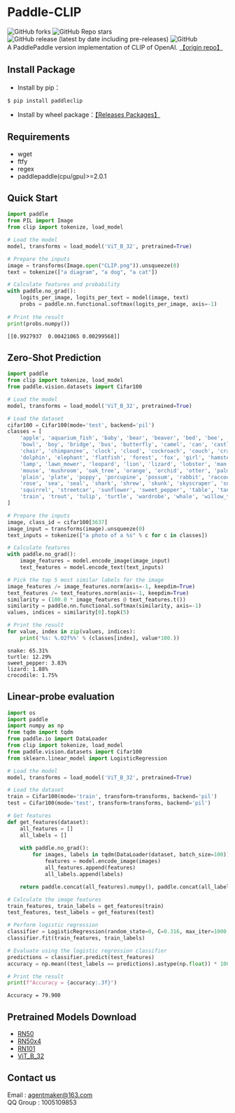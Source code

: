 # Paddle-CLIP
![GitHub forks](https://img.shields.io/github/forks/AgentMaker/Paddle-CLIP)
![GitHub Repo stars](https://img.shields.io/github/stars/AgentMaker/Paddle-CLIP)
![GitHub release (latest by date including pre-releases)](https://img.shields.io/github/v/release/AgentMaker/Paddle-CLIP?include_prereleases)
![GitHub](https://img.shields.io/github/license/AgentMaker/Paddle-CLIP)  
A PaddlePaddle version implementation of CLIP of OpenAI. [【origin repo】](https://github.com/openai/CLIP/)

## Install Package
* Install by pip：
```shell
$ pip install paddleclip
```
* Install by wheel package：[【Releases Packages】](https://github.com/AgentMaker/Paddle-CLIP/releases)

## Requirements
* wget
* ftfy
* regex
* paddlepaddle(cpu/gpu)>=2.0.1

## Quick Start
```python
import paddle
from PIL import Image
from clip import tokenize, load_model

# Load the model
model, transforms = load_model('ViT_B_32', pretrained=True)

# Prepare the inputs
image = transforms(Image.open("CLIP.png")).unsqueeze(0)
text = tokenize(["a diagram", "a dog", "a cat"])

# Calculate features and probability
with paddle.no_grad():
    logits_per_image, logits_per_text = model(image, text)
    probs = paddle.nn.functional.softmax(logits_per_image, axis=-1)
    
# Print the result
print(probs.numpy())
```
    [[0.9927937  0.00421065 0.00299568]]

## Zero-Shot Prediction
```python
import paddle
from clip import tokenize, load_model
from paddle.vision.datasets import Cifar100

# Load the model
model, transforms = load_model('ViT_B_32', pretrained=True)

# Load the dataset
cifar100 = Cifar100(mode='test', backend='pil')
classes = [
    'apple', 'aquarium_fish', 'baby', 'bear', 'beaver', 'bed', 'bee', 'beetle', 'bicycle', 'bottle', 
    'bowl', 'boy', 'bridge', 'bus', 'butterfly', 'camel', 'can', 'castle', 'caterpillar', 'cattle', 
    'chair', 'chimpanzee', 'clock', 'cloud', 'cockroach', 'couch', 'crab', 'crocodile', 'cup', 'dinosaur', 
    'dolphin', 'elephant', 'flatfish', 'forest', 'fox', 'girl', 'hamster', 'house', 'kangaroo', 'keyboard', 
    'lamp', 'lawn_mower', 'leopard', 'lion', 'lizard', 'lobster', 'man', 'maple_tree', 'motorcycle', 'mountain', 
    'mouse', 'mushroom', 'oak_tree', 'orange', 'orchid', 'otter', 'palm_tree', 'pear', 'pickup_truck', 'pine_tree', 
    'plain', 'plate', 'poppy', 'porcupine', 'possum', 'rabbit', 'raccoon', 'ray', 'road', 'rocket', 
    'rose', 'sea', 'seal', 'shark', 'shrew', 'skunk', 'skyscraper', 'snail', 'snake', 'spider', 
    'squirrel', 'streetcar', 'sunflower', 'sweet_pepper', 'table', 'tank', 'telephone', 'television', 'tiger', 'tractor', 
    'train', 'trout', 'tulip', 'turtle', 'wardrobe', 'whale', 'willow_tree', 'wolf', 'woman', 'worm'
]

# Prepare the inputs
image, class_id = cifar100[3637]
image_input = transforms(image).unsqueeze(0)
text_inputs = tokenize(["a photo of a %s" % c for c in classes])

# Calculate features
with paddle.no_grad():
    image_features = model.encode_image(image_input)
    text_features = model.encode_text(text_inputs)

# Pick the top 5 most similar labels for the image
image_features /= image_features.norm(axis=-1, keepdim=True)
text_features /= text_features.norm(axis=-1, keepdim=True)
similarity = (100.0 * image_features @ text_features.t())
similarity = paddle.nn.functional.softmax(similarity, axis=-1)
values, indices = similarity[0].topk(5)

# Print the result
for value, index in zip(values, indices):
    print('%s: %.02f%%' % (classes[index], value*100.))
```
    snake: 65.31%
    turtle: 12.29%
    sweet_pepper: 3.83%
    lizard: 1.88%
    crocodile: 1.75%

## Linear-probe evaluation
```python
import os
import paddle
import numpy as np
from tqdm import tqdm
from paddle.io import DataLoader
from clip import tokenize, load_model
from paddle.vision.datasets import Cifar100
from sklearn.linear_model import LogisticRegression

# Load the model
model, transforms = load_model('ViT_B_32', pretrained=True)

# Load the dataset
train = Cifar100(mode='train', transform=transforms, backend='pil')
test = Cifar100(mode='test', transform=transforms, backend='pil')

# Get features
def get_features(dataset):
    all_features = []
    all_labels = []
    
    with paddle.no_grad():
        for images, labels in tqdm(DataLoader(dataset, batch_size=100)):
            features = model.encode_image(images)
            all_features.append(features)
            all_labels.append(labels)

    return paddle.concat(all_features).numpy(), paddle.concat(all_labels).numpy()

# Calculate the image features
train_features, train_labels = get_features(train)
test_features, test_labels = get_features(test)

# Perform logistic regression
classifier = LogisticRegression(random_state=0, C=0.316, max_iter=1000, verbose=0)
classifier.fit(train_features, train_labels)

# Evaluate using the logistic regression classifier
predictions = classifier.predict(test_features)
accuracy = np.mean((test_labels == predictions).astype(np.float)) * 100.

# Print the result
print(f"Accuracy = {accuracy:.3f}")
```
    Accuracy = 79.900

## Pretrained Models Download
* [RN50](https://bj.bcebos.com/v1/ai-studio-online/6ffc89246e974a809e6e4b40fdb58063a112a0153e674dae8ed5b6dfe5d46d86?responseContentDisposition=attachment%3B%20filename%3DRN50.pdparams)
* [RN50x4](https://bj.bcebos.com/v1/ai-studio-online/9f874e0174da48ffbd7c17e77b1fb278632620a9995e476ba873e334caec9037?responseContentDisposition=attachment%3B%20filename%3DRN50x4.pdparams)
* [RN101](https://bj.bcebos.com/v1/ai-studio-online/484592d98c584785bc8f6f9f7badbf4a9fb7a96f6102470697ed974e8eeee2a9?responseContentDisposition=attachment%3B%20filename%3DRN101.pdparams)
* [ViT_B_32](https://bj.bcebos.com/v1/ai-studio-online/eb5e4dbf1ec142caa003a27cefd510ef46a8a6c3932a4d60bfecb3f3ab746c02?responseContentDisposition=attachment%3B%20filename%3DViT-B-32.pdparams)

## Contact us
Email : [agentmaker@163.com]()<br>
QQ Group : 1005109853
